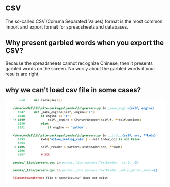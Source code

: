 # csv

The so-called CSV \(Comma Separated Values\) format is the most common import and export format for spreadsheets and databases.

## Why present garbled words when you export the CSV?

Because the spreadsheets cannot recognize Chinese, then it presents garbled words on the screen. No worry about the garbled words if your results are right.

## why we can't load csv file in some cases?
![](/assets/1520138201(1).png)




